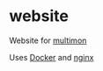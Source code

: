 # website

Website for [multimon](https://multimon.live)  

Uses [Docker](https://www.docker.com/) and [nginx](https://nginx.org/en/)  
